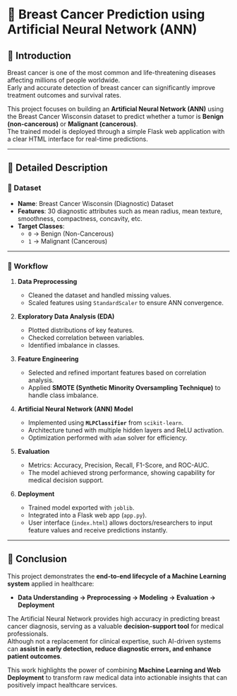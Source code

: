 # 🧠 Breast Cancer Prediction using Artificial Neural Network (ANN)

## 📌 Introduction
Breast cancer is one of the most common and life-threatening diseases affecting millions of people worldwide.  
Early and accurate detection of breast cancer can significantly improve treatment outcomes and survival rates.  

This project focuses on building an **Artificial Neural Network (ANN)** using the Breast Cancer Wisconsin dataset to predict whether a tumor is **Benign (non-cancerous)** or **Malignant (cancerous)**.  
The trained model is deployed through a simple Flask web application with a clear HTML interface for real-time predictions.

---

## 📖 Detailed Description

### 🔹 Dataset
- **Name**: Breast Cancer Wisconsin (Diagnostic) Dataset  
- **Features**: 30 diagnostic attributes such as mean radius, mean texture, smoothness, compactness, concavity, etc.  
- **Target Classes**:  
  - `0` → Benign (Non-Cancerous)  
  - `1` → Malignant (Cancerous)  

---

### 🔹 Workflow
1. **Data Preprocessing**
   - Cleaned the dataset and handled missing values.  
   - Scaled features using `StandardScaler` to ensure ANN convergence.  

2. **Exploratory Data Analysis (EDA)**
   - Plotted distributions of key features.  
   - Checked correlation between variables.  
   - Identified imbalance in classes.  

3. **Feature Engineering**
   - Selected and refined important features based on correlation analysis.  
   - Applied **SMOTE (Synthetic Minority Oversampling Technique)** to handle class imbalance.  

4. **Artificial Neural Network (ANN) Model**
   - Implemented using **`MLPClassifier`** from `scikit-learn`.  
   - Architecture tuned with multiple hidden layers and ReLU activation.  
   - Optimization performed with `adam` solver for efficiency.  

5. **Evaluation**
   - Metrics: Accuracy, Precision, Recall, F1-Score, and ROC-AUC.  
   - The model achieved strong performance, showing capability for medical decision support.  

6. **Deployment**
   - Trained model exported with `joblib`.  
   - Integrated into a Flask web app (`app.py`).  
   - User interface (`index.html`) allows doctors/researchers to input feature values and receive predictions instantly.  

---

## 🎯 Conclusion
This project demonstrates the **end-to-end lifecycle of a Machine Learning system** applied in healthcare:  
- **Data Understanding → Preprocessing → Modeling → Evaluation → Deployment**  

The Artificial Neural Network provides high accuracy in predicting breast cancer diagnosis, serving as a valuable **decision-support tool** for medical professionals.  
Although not a replacement for clinical expertise, such AI-driven systems can **assist in early detection, reduce diagnostic errors, and enhance patient outcomes**.  

This work highlights the power of combining **Machine Learning and Web Deployment** to transform raw medical data into actionable insights that can positively impact healthcare services.  
